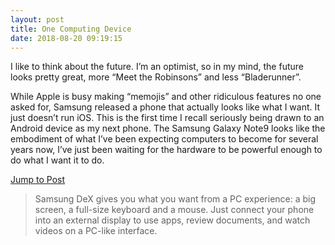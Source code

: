 ```yaml
---
layout: post
title: One Computing Device
date: 2018-08-20 09:19:15
---
```


I like to think about the future. I’m an optimist, so in my mind, the future looks pretty great, more “Meet the Robinsons” and less “Bladerunner”. 

While Apple is busy making “memojis” and other ridiculous features no one asked for, Samsung released a phone that actually looks like what I want. It just doesn’t run iOS. This is the first time I recall seriously being drawn to an Android device as my next phone. The Samsung Galaxy Note9 looks like the embodiment of what I’ve been expecting computers to become for several years now, I’ve just been waiting for the hardware to be powerful enough to do what I want it to do. 

[Jump to Post][1]

> Samsung DeX gives you what you want from a PC experience: a big screen, a full-size keyboard and a mouse. 
> Just connect your phone into an external display to use apps, review documents, and watch videos on a PC-like interface.



[1]:	https://www.samsung.com/global/galaxy/apps/samsung-dex/